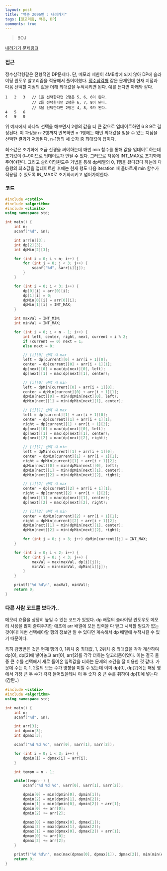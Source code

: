 ```yaml
---
layout: post
title: "백준 2096번 : 내려가기"
tags: [알고리즘, 백준, DP]
comments: true
---
```


> BOJ  

[내려가기 문제링크](https://www.acmicpc.net/problem/2096)  

### 접근  
정수삼각형같은 전형적인 DP문제다. 단, 메모리 제한이 4MB밖에 되지 않아 DP에 슬라이딩 윈도우 알고리즘을 적용해서 풀어야했다. [정수삼각형](https://www.acmicpc.net/problem/1932) 같은 문제인데 현재 지점과 다음 선택할 지점의 값을 더해 최대값을 누적시키면 된다. 예를 든다면 아래와 같다.  
~~~
1   2   3   // 1을 선택한다면 2행은 5, 6, 6이 된다.
            // 2를 선택한다면 2행은 6, 7, 8이 된다.
            // 3을 선택한다면 2행은 4, 8, 9가 된다.
4   5   6
4   9   0
~~~

위 예시에서 하나씩 선택을 해보면서 2행의 값을 더 큰 값으로 업데이트하면 6 8 9로 결정된다. 이 과정을 n-2행까지 반복하면 n-1행에는 매번 최대값을 얻을 수 있는 지점을 선택한 결과가 저장된다. n-1행의 세 숫자 중 최대값이 답이다.  

최소값은 초기화에 조금 신경을 써야하는데 매번 min 함수를 통해 값을 업데이트하는데 초기값이 0~9이므로 업데이트가 안될 수 있다. 그러므로 처음에 INT_MAX로 초기화해주어야한다. 그리고 슬라이딩윈도우 기법을 통해 dp배열의 0, 1행을 왔다갔다 하는데 다음행의 최소값을 업데이트한 후에는 현재 행도 다음 iteration 때 올바르게 min 함수가 적용될 수 있도록 IN_MAX로 초기화시키고 넘어가야한다.  

### 코드  
~~~c++
#include <cstdio>
#include <algorithm>
#include <climits>
using namespace std;

int main() {
    int n;
    scanf("%d", &n);

    int arr[n][3];
    int dp[2][3];
    int dpMin[2][3];

    for (int i = 0; i < n; i++) {
        for (int j = 0; j < 3; j++) {
            scanf("%d", &arr[i][j]);
        }
    }

    for (int i = 0; i < 3; i++) {
        dp[0][i] = arr[0][i];
        dp[1][i] = 0;
        dpMin[0][i] = arr[0][i];
        dpMin[1][i] = INT_MAX;
    }

    int maxVal = INT_MIN;
    int minVal = INT_MAX;

    for (int i = 0; i < n - 1; i++) {
        int left, center, right, next, current = i % 2;
        if (current == 0) next = 1;
        else next = 0;

        // [i][0] 선택 시 max
        left = dp[current][0] + arr[i + 1][0];
        center = dp[current][0] + arr[i + 1][1];
        dp[next][0] = max(dp[next][0], left);
        dp[next][1] = max(dp[next][1], center);

        // [i][0] 선택 시 min
        left = dpMin[current][0] + arr[i + 1][0];
        center = dpMin[current][0] + arr[i + 1][1];
        dpMin[next][0] = min(dpMin[next][0], left);
        dpMin[next][1] = min(dpMin[next][1], center);

        // [i][1] 선택 시 max
        left = dp[current][1] + arr[i + 1][0];
        center = dp[current][1] + arr[i + 1][1];
        right = dp[current][1] + arr[i + 1][2];
        dp[next][0] = max(dp[next][0], left);
        dp[next][1] = max(dp[next][1], center);
        dp[next][2] = max(dp[next][2], right);

        // [i][1] 선택 시 min
        left = dpMin[current][1] + arr[i + 1][0];
        center = dpMin[current][1] + arr[i + 1][1];
        right = dpMin[current][1] + arr[i + 1][2];
        dpMin[next][0] = min(dpMin[next][0], left);
        dpMin[next][1] = min(dpMin[next][1], center);
        dpMin[next][2] = min(dpMin[next][2], right);

        // [i][2] 선택 시 max
        center = dp[current][2] + arr[i + 1][1];
        right = dp[current][2] + arr[i + 1][2];
        dp[next][1] = max(dp[next][1], center);
        dp[next][2] = max(dp[next][2], right);

        // [i][2] 선택 시 min
        center = dpMin[current][2] + arr[i + 1][1];
        right = dpMin[current][2] + arr[i + 1][2];
        dpMin[next][1] = min(dpMin[next][1], center);
        dpMin[next][2] = min(dpMin[next][2], right);

        for (int j = 0; j < 3; j++) dpMin[current][j] = INT_MAX;
    }

    for (int i = 0; i < 2; i++) {
        for (int j = 0; j < 3; j++) {
            maxVal = max(maxVal, dp[i][j]);
            minVal = min(minVal, dpMin[i][j]);
        }
    }

    printf("%d %d\n", maxVal, minVal);
    return 0;
}
~~~

### 다른 사람 코드를 보다가..  
메모리 효율을 상당히 높일 수 있는 코드가 있었다. dp 배열의 슬라이딩 윈도우도 메모리 사용을 많이 줄여주지만 애초에 arr 배열에 모든 입력을 다 받고 시작할 필요가 없는 것이다! 매번 선택해야할 행의 정보만 알 수 있다면 계속해서 dp 배열에 누적시킬 수 있기 때문이다.  

특히 감명받은 것은 현재 행의 0, 1위치 중 최대값, 1, 2위치 중 최대값을 각각 계산하여 dp[0], dp[2]에 넣어놓고 arr[0], arr[2]를 각각 더하는 알고리즘이었다. 이는 결국 둘 중 큰 수를 선택해서 새로 들어온 입력값을 더하는 문제의 조건을 잘 이용한 것 같다. 가운데 수는 0, 1, 2열의 모든 수가 영향을 미칠 수 있는데 이미 dp[0], dp[2]에는 해당 행에서 가장 큰 두 수가 각각 들어있을테니 이 두 숫자 중 큰 수를 취하여 dp[1]에 넣는다 (감탄..)  

~~~c++
#include <cstdio>
#include <algorithm>
using namespace std;

int main() {
    int n;
    scanf("%d", &n);

    int arr[3];
    int dpmin[3];
    int dpmax[3];

    scanf("%d %d %d", &arr[0], &arr[1], &arr[2]);

    for (int i = 0; i < 3; i++) {
        dpmin[i] = dpmax[i] = arr[i];
    }

    int tempn = n - 1;

    while(tempn--) {
        scanf("%d %d %d", &arr[0], &arr[1], &arr[2]);

        dpmin[0] = min(dpmin[0], dpmin[1]);
        dpmin[2] = min(dpmin[1], dpmin[2]);
        dpmin[1] = min(dpmin[0], dpmin[2]) + arr[1];
        dpmin[0] += arr[0];
        dpmin[2] += arr[2];

        dpmax[0] = max(dpmax[0], dpmax[1]);
        dpmax[2] = max(dpmax[1], dpmax[2]);
        dpmax[1] = max(dpmax[0], dpmax[2]) + arr[1];
        dpmax[0] += arr[0];
        dpmax[2] += arr[2];
    }

    printf("%d %d\n", max(max(dpmax[0], dpmax[1]), dpmax[2]), min(min(dpmin[0], dpmin[1]), dpmin[2]));
    return 0;
}
~~~
